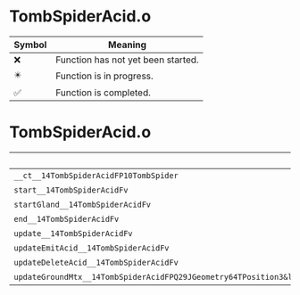 # TombSpiderAcid.o
| Symbol | Meaning 
| ------------- | ------------- 
| :x: | Function has not yet been started. 
| :eight_pointed_black_star: | Function is in progress. 
| :white_check_mark: | Function is completed. 


# TombSpiderAcid.o
| Symbol | Decompiled? |
| ------------- | ------------- |
| `__ct__14TombSpiderAcidFP10TombSpider` | :x: |
| `start__14TombSpiderAcidFv` | :x: |
| `startGland__14TombSpiderAcidFv` | :x: |
| `end__14TombSpiderAcidFv` | :x: |
| `update__14TombSpiderAcidFv` | :x: |
| `updateEmitAcid__14TombSpiderAcidFv` | :x: |
| `updateDeleteAcid__14TombSpiderAcidFv` | :x: |
| `updateGroundMtx__14TombSpiderAcidFPQ29JGeometry64TPosition3&lt;Q29JGeometry38TMatrix34&lt;Q29JGeometry13SMatrix34C&lt;f&gt;&gt;&gt;PA4_f` | :x: |
